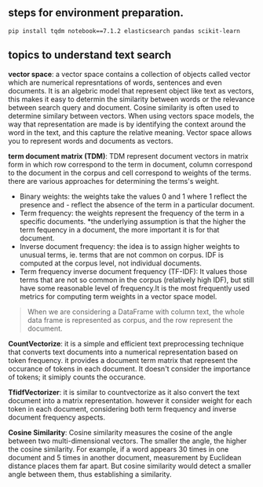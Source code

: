 ## steps for environment preparation.

`
pip install tqdm notebook==7.1.2 elasticsearch pandas scikit-learn
`

## topics to understand text search 

**vector space**: a vector space contains a collection of objects called vector which are numerical represntations of words, sentences and even documents. It is an algebric model that represent object like text as vectors, this makes it easy to determin the similarity between words or the relevance between search query and document.  Cosine similarity is often used to determine similary between vectors.
When using vectors space models, the way that representation are made is by identifying the context around the word in the text, and this capture the relative meaning. Vector space allows you to represent words and documents as vectors. 


**term document matrix (TDM)**: TDM represent document vectors in matrix form in which row correspond to the term in document, column correspond to the document in the corpus and cell correspond to weights of the terms.
there are various approaches for determining the terms's weight. 
- Binary weights: the weights take the values 0 and 1 where 1 reflect the presence and - reflect the absence of the term in a particular document. 
- Term frequency: the weights represent the frequency of the term in a specific documents. *the underlying assumption is that the higher the term fequency in a document, the more important it is for that document.
- Inverse document frequency: the idea is to assign higher weights to unusual terms, ie. terms that are not common on corpus. IDF is computed at the corpus level, not individual documents. 
- Term frequency inverse document frequency (TF-IDF): It values those terms that are not so common in the corpus (relatively high IDF), but still have some reasonable level of frequency.It is the most frequently used metrics for computing term weights in a vector space model. 

> When we are considering a DataFrame with column text, 
> the whole data frame is represented as corpus, and the row represent the document.


**CountVectorize**: it is a simple and efficient text preprocessing technique that converts text documents into a numerical representation based on token frequency. it provides a document term matrix that represent the occurance of tokens in each document. It doesn't consider the importance of tokens; it simiply counts the occurance. 

**TfidfVectorizer**: it is similar to countvectorize as it also convert the text document into a matrix representation. however it consider weight for each token in each document, considering both term frequency and inverse document frequency aspects. 

**Cosine Similarity**: Cosine similarity measures the cosine of the angle between two multi-dimensional vectors. The smaller the angle, the higher the cosine similarity. For example, if a word appears 30 times in one document and 5 times in another document, measurement by Euclidean distance places them far apart. But cosine similarity would detect a smaller angle between them, thus establishing a similarity.